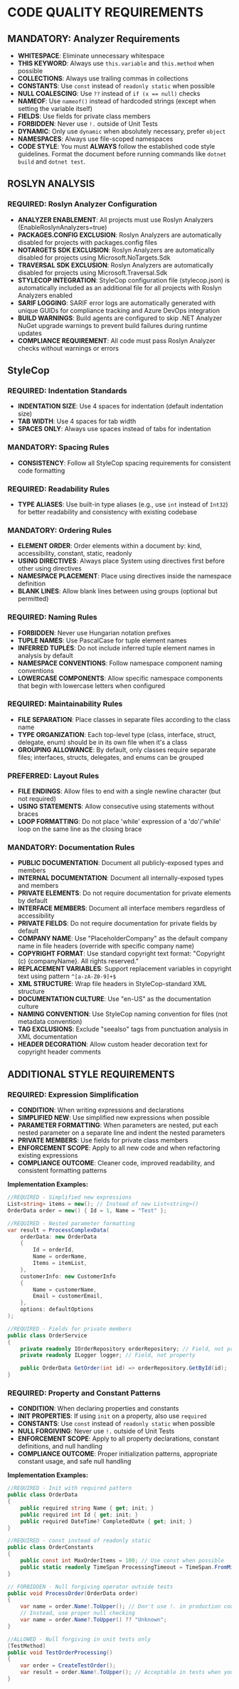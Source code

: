 # CODE QUALITY REQUIREMENTS
<!-- Code quality standards, analyzers, and style enforcement -->

<!-- AI: DO NOT MODIFY THIS SECTION -->
## MANDATORY: Analyzer Requirements
- **WHITESPACE**: Eliminate unnecessary whitespace
- **THIS KEYWORD**: Always use `this.variable` and `this.method` when possible
- **COLLECTIONS**: Always use trailing commas in collections
- **CONSTANTS**: Use `const` instead of `readonly static` when possible
- **NULL COALESCING**: Use `??` instead of `if (x == null)` checks
- **NAMEOF**: Use `nameof()` instead of hardcoded strings (except when setting the variable itself)
- **FIELDS**: Use fields for private class members
- **FORBIDDEN**: Never use `!.` outside of Unit Tests
- **DYNAMIC**: Only use `dynamic` when absolutely necessary, prefer `object`
- **NAMESPACES**: Always use file-scoped namespaces
- **CODE STYLE**: You must **ALWAYS** follow the established code style guidelines. Format the document before running commands like `dotnet build` and `dotnet test`.

<!-- AI: DO NOT MODIFY THIS SECTION -->
## ROSLYN ANALYSIS
<!-- Static analysis and code style enforcement configuration -->
### REQUIRED: Roslyn Analyzer Configuration
- **ANALYZER ENABLEMENT**: All projects must use Roslyn Analyzers (EnableRoslynAnalyzers=true)
- **PACKAGES.CONFIG EXCLUSION**: Roslyn Analyzers are automatically disabled for projects with packages.config files
- **NOTARGETS SDK EXCLUSION**: Roslyn Analyzers are automatically disabled for projects using Microsoft.NoTargets.Sdk
- **TRAVERSAL SDK EXCLUSION**: Roslyn Analyzers are automatically disabled for projects using Microsoft.Traversal.Sdk
- **STYLECOP INTEGRATION**: StyleCop configuration file (stylecop.json) is automatically included as an additional file for all projects with Roslyn Analyzers enabled
- **SARIF LOGGING**: SARIF error logs are automatically generated with unique GUIDs for compliance tracking and Azure DevOps integration
- **BUILD WARNINGS**: Build agents are configured to skip .NET Analyzer NuGet upgrade warnings to prevent build failures during runtime updates
- **COMPLIANCE REQUIREMENT**: All code must pass Roslyn Analyzer checks without warnings or errors

<!-- AI: DO NOT MODIFY THIS SECTION -->
## StyleCop
<!-- StyleCop static analysis rules for consistent code formatting and structure -->

### REQUIRED: Indentation Standards
- **INDENTATION SIZE**: Use 4 spaces for indentation (default indentation size)
- **TAB WIDTH**: Use 4 spaces for tab width
- **SPACES ONLY**: Always use spaces instead of tabs for indentation

### MANDATORY: Spacing Rules
- **CONSISTENCY**: Follow all StyleCop spacing requirements for consistent code formatting

### REQUIRED: Readability Rules
- **TYPE ALIASES**: Use built-in type aliases (e.g., use `int` instead of `Int32`) for better readability and consistency with existing codebase

### MANDATORY: Ordering Rules
- **ELEMENT ORDER**: Order elements within a document by: kind, accessibility, constant, static, readonly
- **USING DIRECTIVES**: Always place System using directives first before other using directives
- **NAMESPACE PLACEMENT**: Place using directives inside the namespace definition
- **BLANK LINES**: Allow blank lines between using groups (optional but permitted)

### REQUIRED: Naming Rules
- **FORBIDDEN**: Never use Hungarian notation prefixes
- **TUPLE NAMES**: Use PascalCase for tuple element names
- **INFERRED TUPLES**: Do not include inferred tuple element names in analysis by default
- **NAMESPACE CONVENTIONS**: Follow namespace component naming conventions
- **LOWERCASE COMPONENTS**: Allow specific namespace components that begin with lowercase letters when configured

### REQUIRED: Maintainability Rules
- **FILE SEPARATION**: Place classes in separate files according to the class name
- **TYPE ORGANIZATION**: Each top-level type (class, interface, struct, delegate, enum) should be in its own file when it's a class
- **GROUPING ALLOWANCE**: By default, only classes require separate files; interfaces, structs, delegates, and enums can be grouped

### PREFERRED: Layout Rules
- **FILE ENDINGS**: Allow files to end with a single newline character (but not required)
- **USING STATEMENTS**: Allow consecutive using statements without braces
- **LOOP FORMATTING**: Do not place 'while' expression of a 'do'/'while' loop on the same line as the closing brace

### MANDATORY: Documentation Rules
- **PUBLIC DOCUMENTATION**: Document all publicly-exposed types and members
- **INTERNAL DOCUMENTATION**: Document all internally-exposed types and members
- **PRIVATE ELEMENTS**: Do not require documentation for private elements by default
- **INTERFACE MEMBERS**: Document all interface members regardless of accessibility
- **PRIVATE FIELDS**: Do not require documentation for private fields by default
- **COMPANY NAME**: Use "PlaceholderCompany" as the default company name in file headers (override with specific company name)
- **COPYRIGHT FORMAT**: Use standard copyright text format: "Copyright (c) {companyName}. All rights reserved."
- **REPLACEMENT VARIABLES**: Support replacement variables in copyright text using pattern `^[a-zA-Z0-9]+$`
- **XML STRUCTURE**: Wrap file headers in StyleCop-standard XML structure
- **DOCUMENTATION CULTURE**: Use "en-US" as the documentation culture
- **NAMING CONVENTION**: Use StyleCop naming convention for files (not metadata convention)
- **TAG EXCLUSIONS**: Exclude "seealso" tags from punctuation analysis in XML documentation
- **HEADER DECORATION**: Allow custom header decoration text for copyright header comments

## ADDITIONAL STYLE REQUIREMENTS
<!-- Additional coding style rules that complement StyleCop -->

### REQUIRED: Expression Simplification
- **CONDITION**: When writing expressions and declarations
- **SIMPLIFIED NEW**: Use simplified new expressions when possible
- **PARAMETER FORMATTING**: When parameters are nested, put each nested parameter on a separate line and indent the nested parameters
- **PRIVATE MEMBERS**: Use fields for private class members
- **ENFORCEMENT SCOPE**: Apply to all new code and when refactoring existing expressions
- **COMPLIANCE OUTCOME**: Cleaner code, improved readability, and consistent formatting patterns

**Implementation Examples:**
```csharp
//REQUIRED - Simplified new expressions
List<string> items = new(); // Instead of new List<string>()
OrderData order = new() { Id = 1, Name = "Test" };

//REQUIRED - Nested parameter formatting
var result = ProcessComplexData(
    orderData: new OrderData
    {
        Id = orderId,
        Name = orderName,
        Items = itemList,
    },
    customerInfo: new CustomerInfo
    {
        Name = customerName,
        Email = customerEmail,
    },
    options: defaultOptions
);

//REQUIRED - Fields for private members
public class OrderService
{
    private readonly IOrderRepository orderRepository; // Field, not property
    private readonly ILogger logger; // Field, not property

    public OrderData GetOrder(int id) => orderRepository.GetById(id);
}
```

### REQUIRED: Property and Constant Patterns
- **CONDITION**: When declaring properties and constants
- **INIT PROPERTIES**: If using `init` on a property, also use `required`
- **CONSTANTS**: Use `const` instead of `readonly static` when possible
- **NULL FORGIVING**: Never use `!.` outside of Unit Tests
- **ENFORCEMENT SCOPE**: Apply to all property declarations, constant definitions, and null handling
- **COMPLIANCE OUTCOME**: Proper initialization patterns, appropriate constant usage, and safe null handling

**Implementation Examples:**
```csharp
//REQUIRED - Init with required pattern
public class OrderData
{
    public required string Name { get; init; }
    public required int Id { get; init; }
    public required DateTime? CompletedDate { get; init; }
}

//REQUIRED - const instead of readonly static
public class OrderConstants
{
    public const int MaxOrderItems = 100; // Use const when possible
    public static readonly TimeSpan ProcessingTimeout = TimeSpan.FromMinutes(5); // Use readonly for complex types
}

// FORBIDDEN - Null forgiving operator outside tests
public void ProcessOrder(OrderData order)
{
    var name = order.Name!.ToUpper(); // Don't use !. in production code
    // Instead, use proper null checking
    var name = order.Name?.ToUpper() ?? "Unknown";
}

//ALLOWED - Null forgiving in unit tests only
[TestMethod]
public void TestOrderProcessing()
{
    var order = CreateTestOrder();
    var result = order.Name!.ToUpper(); // Acceptable in tests when you know value is not null
}
